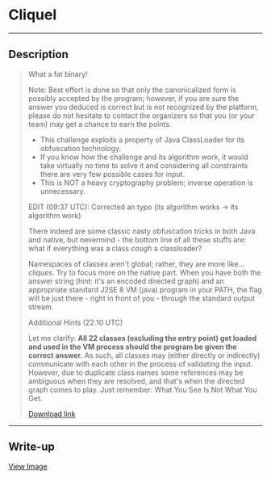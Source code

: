 # Cliquel

----
## Description

> What a fat binary!
> 
> Note: Best effort is done so that only the canonicalized form is possibly accepted by the program; however, if you are sure the answer you deduced is correct but is not recognized by the platform, please do not hesitate to contact the organizers so that you (or your team) may get a chance to earn the points.
> 
> - This challenge exploits a property of Java ClassLoader for its obfuscation technology.
> - If you know how the challenge and its algorithm work, it would take virtually no time to solve it and considering all constraints there are very few possible cases for input.
> - This is NOT a heavy cryptography problem; inverse operation is unnecessary.
> 
> EDIT (09:37 UTC): Corrected an typo (its algorithm works -> its algorithm work)
> 
> There indeed are some classic nasty obfuscation tricks in both Java and native, but nevermind - the bottom line of all these stuffs are: what if everything was a class *cough* a classloader?
> 
> Namespaces of classes aren't global; rather, they are more like... *cliques*. Try to focus more on the native part. When you have both the answer string (hint: it's an encoded directed graph) and an appropriate standard J2SE 8 VM (java) program in your PATH, the flag will be just there - right in front of you - through the standard output stream.
> 
> Additional Hints (22:10 UTC)
> 
> Let me clarify: **All 22 classes (excluding the entry point) get loaded and used in the VM process should the program be given the correct answer.** As such, all classes may (either directly or indirectly) communicate with each other in the process of validating the input. However, due to duplicate class names some references may be ambiguous when they are resolved, and that's when the directed graph comes to play. Just remember: What You See Is Not What You Get.
> 
> [Download link](cliquel)

----
## Write-up

[View Image](writeup.svg)

